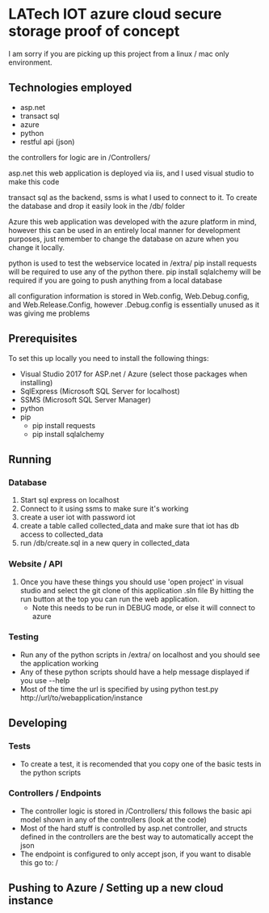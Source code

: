# LATech IOT azure cloud secure storage proof of concept

I am sorry if you are picking up this project from a linux / mac only environment.

## Technologies employed 
* asp.net 
* transact sql 
* azure 
* python
* restful api (json)

the controllers for logic are in /Controllers/

asp.net this web application is deployed via iis, and I used visual studio to make this code

transact sql as the backend, ssms is what I used to connect to it.
To create the database and drop it easily look in the /db/ folder

Azure this web application was developed with the azure platform in mind, however this can be used in an entirely local manner for development purposes, just remember to change the database on azure when you change it locally.

python is used to test the webservice located in /extra/
pip install requests will be required to use any of the python there.
pip install sqlalchemy will be required if you are going to push anything from a local database

all configuration information is stored in Web.config, Web.Debug.config, and Web.Release.Config, however .Debug.config is essentially unused as it was giving me problems

## Prerequisites
To set this up locally you need to install the following things:
* Visual Studio 2017 for ASP.net / Azure (select those packages when installing) 
* SqlExpress (Microsoft SQL Server for localhost)
* SSMS (Microsoft SQL Server Manager)
* python
* pip
	* pip install requests
	* pip install sqlalchemy

## Running

### Database
1) Start sql express on localhost
2) Connect to it using ssms to make sure it's working
3) create a user iot with password iot
4) create a table called collected\_data and make sure that iot has db access to collected\_data
5) run /db/create.sql in a new query in collected\_data

### Website / API
1) Once you have these things you should use 'open project' in visual studio and select the git clone of this application .sln file
By hitting the run button at the top you can run the web application. 
	* Note this needs to be run in DEBUG mode, or else it will connect to azure

### Testing
* Run any of the python scripts in /extra/ on localhost and you should see the application working
* Any of these python scripts should have a help message displayed if you use --help
* Most of the time the url is specified by using python test.py http://url/to/webapplication/instance

## Developing

### Tests
* To create a test, it is recomended that you copy one of the basic tests in the python scripts

### Controllers / Endpoints
* The controller logic is stored in /Controllers/ this follows the basic api model shown in any of the controllers (look at the code)
* Most of the hard stuff is controlled by asp.net controller, and structs defined in the controllers are the best way to automatically accept the json
* The endpoint is configured to only accept json, if you want to disable this go to: / 

## Pushing to Azure / Setting up a new cloud instance
